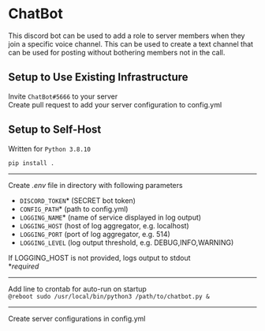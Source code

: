 # ChatBot

This discord bot can be used to add a role to server members when they join a specific voice channel. This can be used to create a text channel that can be used for posting without bothering members not in the call.

## Setup to Use Existing Infrastructure

Invite `ChatBot#5666` to your server \
Create pull request to add your server configuration to config.yml

## Setup to Self-Host

Written for `Python 3.8.10` 

`pip install .`

---
Create *.env* file in directory with following parameters

* `DISCORD_TOKEN`* (SECRET bot token)
* `CONFIG_PATH`* (path to config.yml)
* `LOGGING_NAME`* (name of service displayed in log output)
* `LOGGING_HOST` (host of log aggregator, e.g. localhost)
* `LOGGING_PORT` (port of log aggregator, e.g. 514)
* `LOGGING_LEVEL` (log output threshold, e.g. DEBUG,INFO,WARNING)

If LOGGING_HOST is not provided, logs output to stdout \
**required*

---
Add line to crontab for auto-run on startup \
```@reboot sudo /usr/local/bin/python3 /path/to/chatbot.py &```

---
Create server configurations in config.yml
